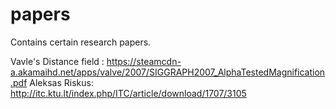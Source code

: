 # papers
Contains certain research papers.

Vavle's Distance field : https://steamcdn-a.akamaihd.net/apps/valve/2007/SIGGRAPH2007_AlphaTestedMagnification.pdf
Aleksas Riskus: http://itc.ktu.lt/index.php/ITC/article/download/1707/3105
